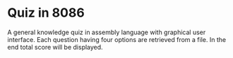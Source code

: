 # Quiz in 8086

A general knowledge quiz in assembly language with graphical user interface. Each question having four options are retrieved from a file. In the end total score will be displayed.

